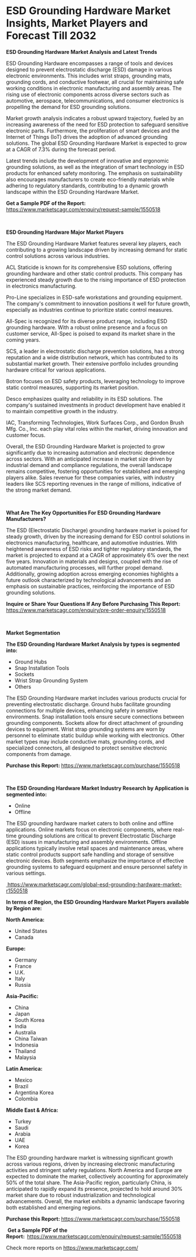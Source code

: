 <p><h1>ESD Grounding Hardware Market Insights, Market Players and Forecast Till 2032</h1></p><p><strong>ESD Grounding Hardware Market Analysis and Latest Trends</strong></p>
<p><p>ESD Grounding Hardware encompasses a range of tools and devices designed to prevent electrostatic discharge (ESD) damage in various electronic environments. This includes wrist straps, grounding mats, grounding cords, and conductive footwear, all crucial for maintaining safe working conditions in electronic manufacturing and assembly areas. The rising use of electronic components across diverse sectors such as automotive, aerospace, telecommunications, and consumer electronics is propelling the demand for ESD grounding solutions.</p><p>Market growth analysis indicates a robust upward trajectory, fueled by an increasing awareness of the need for ESD protection to safeguard sensitive electronic parts. Furthermore, the proliferation of smart devices and the Internet of Things (IoT) drives the adoption of advanced grounding solutions. The global ESD Grounding Hardware Market is expected to grow at a CAGR of 7.3% during the forecast period. </p><p>Latest trends include the development of innovative and ergonomic grounding solutions, as well as the integration of smart technology in ESD products for enhanced safety monitoring. The emphasis on sustainability also encourages manufacturers to create eco-friendly materials while adhering to regulatory standards, contributing to a dynamic growth landscape within the ESD Grounding Hardware Market.</p></p>
<p><strong>Get a Sample PDF of the Report:&nbsp;</strong> <a href="https://www.marketscagr.com/enquiry/request-sample/1550518?utm_campaign=1905&utm_medium=2&utm_source=Github&utm_content=ia&utm_term=16022025&utm_id=esd-grounding-hardware">https://www.marketscagr.com/enquiry/request-sample/1550518</a></p>
<p>&nbsp;</p>
<p><strong>ESD Grounding Hardware Major Market Players</strong></p>
<p><p>The ESD Grounding Hardware Market features several key players, each contributing to a growing landscape driven by increasing demand for static control solutions across various industries.</p><p>ACL Staticide is known for its comprehensive ESD solutions, offering grounding hardware and other static control products. This company has experienced steady growth due to the rising importance of ESD protection in electronics manufacturing.</p><p>Pro-Line specializes in ESD-safe workstations and grounding equipment. The company's commitment to innovation positions it well for future growth, especially as industries continue to prioritize static control measures.</p><p>All-Spec is recognized for its diverse product range, including ESD grounding hardware. With a robust online presence and a focus on customer service, All-Spec is poised to expand its market share in the coming years.</p><p>SCS, a leader in electrostatic discharge prevention solutions, has a strong reputation and a wide distribution network, which has contributed to its substantial market growth. Their extensive portfolio includes grounding hardware critical for various applications.</p><p>Botron focuses on ESD safety products, leveraging technology to improve static control measures, supporting its market position.</p><p>Desco emphasizes quality and reliability in its ESD solutions. The company's sustained investments in product development have enabled it to maintain competitive growth in the industry.</p><p>IAC, Transforming Technologies, Work Surfaces Corp., and Gordon Brush Mfg. Co., Inc. each play vital roles within the market, driving innovation and customer focus.</p><p>Overall, the ESD Grounding Hardware Market is projected to grow significantly due to increasing automation and electronic dependence across sectors. With an anticipated increase in market size driven by industrial demand and compliance regulations, the overall landscape remains competitive, fostering opportunities for established and emerging players alike. Sales revenue for these companies varies, with industry leaders like SCS reporting revenues in the range of millions, indicative of the strong market demand.</p></p>
<p>&nbsp;</p>
<p><strong>What Are The Key Opportunities For ESD Grounding Hardware Manufacturers?</strong></p>
<p><p>The ESD (Electrostatic Discharge) grounding hardware market is poised for steady growth, driven by the increasing demand for ESD control solutions in electronics manufacturing, healthcare, and automotive industries. With heightened awareness of ESD risks and tighter regulatory standards, the market is projected to expand at a CAGR of approximately 6% over the next five years. Innovation in materials and designs, coupled with the rise of automated manufacturing processes, will further propel demand. Additionally, growing adoption across emerging economies highlights a future outlook characterized by technological advancements and an emphasis on sustainable practices, reinforcing the importance of ESD grounding solutions.</p></p>
<p><strong>Inquire or Share Your Questions If Any Before Purchasing This Report:</strong> <a href="https://www.marketscagr.com/enquiry/pre-order-enquiry/1550518?utm_campaign=1905&utm_medium=2&utm_source=Github&utm_content=ia&utm_term=16022025&utm_id=esd-grounding-hardware">https://www.marketscagr.com/enquiry/pre-order-enquiry/1550518</a></p>
<p>&nbsp;</p>
<p><strong>Market Segmentation</strong></p>
<p><strong>The ESD Grounding Hardware Market Analysis by types is segmented into:</strong></p>
<p><ul><li>Ground Hubs</li><li>Snap Installation Tools</li><li>Sockets</li><li>Wrist Strap Grounding System</li><li>Others</li></ul></p>
<p><p>The ESD Grounding Hardware market includes various products crucial for preventing electrostatic discharge. Ground hubs facilitate grounding connections for multiple devices, enhancing safety in sensitive environments. Snap installation tools ensure secure connections between grounding components. Sockets allow for direct attachment of grounding devices to equipment. Wrist strap grounding systems are worn by personnel to eliminate static buildup while working with electronics. Other market types may include conductive mats, grounding cords, and specialized connectors, all designed to protect sensitive electronic components from damage.</p></p>
<p><strong>Purchase this Report:&nbsp;</strong><a href="https://www.marketscagr.com/purchase/1550518?utm_campaign=1905&utm_medium=2&utm_source=Github&utm_content=ia&utm_term=16022025&utm_id=esd-grounding-hardware">https://www.marketscagr.com/purchase/1550518</a></p>
<p>&nbsp;</p>
<p><strong>The ESD Grounding Hardware Market Industry Research by Application is segmented into:</strong></p>
<p><ul><li>Online</li><li>Offline</li></ul></p>
<p><p>The ESD grounding hardware market caters to both online and offline applications. Online markets focus on electronic components, where real-time grounding solutions are critical to prevent Electrostatic Discharge (ESD) issues in manufacturing and assembly environments. Offline applications typically involve retail spaces and maintenance areas, where static control products support safe handling and storage of sensitive electronic devices. Both segments emphasize the importance of effective grounding systems to safeguard equipment and ensure personnel safety in various settings.</p></p>
<p><a href="https://www.marketscagr.com/global-esd-grounding-hardware-market-r1550518?utm_campaign=1905&utm_medium=2&utm_source=Github&utm_content=ia&utm_term=16022025&utm_id=esd-grounding-hardware">&nbsp;https://www.marketscagr.com/global-esd-grounding-hardware-market-r1550518</a></p>
<p><strong>In terms of Region, the ESD Grounding Hardware Market Players available by Region are:</strong></p>
<p>
    <p> <strong> North America: </strong>
        <ul>
            <li>United States</li>
            <li>Canada</li>
        </ul>
        </p> 
    <p> <strong> Europe: </strong>
        <ul>
            <li>Germany</li>
            <li>France</li>
            <li>U.K.</li>
            <li>Italy</li>
            <li>Russia</li>
        </ul>
        </p> 
    <p> <strong> Asia-Pacific: </strong>
        <ul>
            <li>China</li>
            <li>Japan</li>
            <li>South Korea</li>
            <li>India</li>
            <li>Australia</li>
            <li>China Taiwan</li>
            <li>Indonesia</li>
            <li>Thailand</li>
            <li>Malaysia</li>
        </ul>
        </p> 
    <p> <strong> Latin America: </strong>
        <ul>
            <li>Mexico</li>
            <li>Brazil</li>
            <li>Argentina Korea</li>
            <li>Colombia</li>
        </ul>
        </p> 
    <p> <strong> Middle East & Africa: </strong>
        <ul>
            <li>Turkey</li>
            <li>Saudi</li>
            <li>Arabia</li>
            <li>UAE</li>
            <li>Korea</li>
        </ul>
    </p>
    </p>
<p><p>The ESD grounding hardware market is witnessing significant growth across various regions, driven by increasing electronic manufacturing activities and stringent safety regulations. North America and Europe are expected to dominate the market, collectively accounting for approximately 50% of the total share. The Asia-Pacific region, particularly China, is anticipated to rapidly expand its presence, projected to hold around 30% market share due to robust industrialization and technological advancements. Overall, the market exhibits a dynamic landscape favoring both established and emerging regions.</p></p>
<p><strong>Purchase this Report: </strong><a href="https://www.marketscagr.com/purchase/1550518?utm_campaign=1905&utm_medium=2&utm_source=Github&utm_content=ia&utm_term=16022025&utm_id=esd-grounding-hardware">https://www.marketscagr.com/purchase/1550518</a></p>
<p>&nbsp;<strong>Get a Sample PDF of the Report:&nbsp;&nbsp;</strong><a href="https://www.marketscagr.com/enquiry/request-sample/1550518?utm_campaign=1905&utm_medium=2&utm_source=Github&utm_content=ia&utm_term=16022025&utm_id=esd-grounding-hardware">https://www.marketscagr.com/enquiry/request-sample/1550518</a></p>
<p><strong></strong></p>
<p>Check more reports on <a href="https://www.marketscagr.com/?utm_campaign=1905&utm_medium=2&utm_source=Github&utm_content=ia&utm_term=16022025&utm_id=esd-grounding-hardware">https://www.marketscagr.com/</a></p>